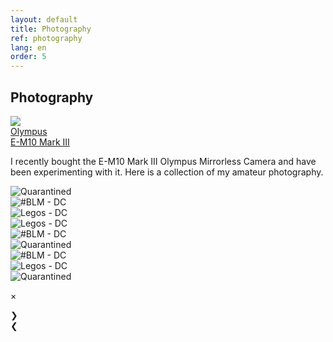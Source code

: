 ```yaml
---
layout: default
title: Photography
ref: photography
lang: en
order: 5
---
```


## Photography

<div class="sameHeight">
<div class="item">
<img id="rightImg" src="files/photography/olympus.png">
<div class="middle">
<div class="piclabel"><a href="https://getolympus.com/digitalcameras/omd/e-m10-mark-iii.html" target="_blank">Olympus <br> E-M10 Mark III</a></div></div>
</div>

I recently bought the E-M10 Mark III Olympus Mirrorless Camera and have been experimenting with it. Here is a collection of my amateur photography.

</div>

<div class="row">

<div class="column">
<div class="pic"><img id="9" src="files/photography/quarantined.JPG" onClick="modftn(this);currentSlide(9)" alt="Quarantined"></div>
<div class="pic"><img id="6" src="files/photography/blm.JPG" onClick="modftn(this);currentSlide(6)" alt="#BLM - DC"></div>
<div class="pic"><img id="3" src="files/photography/legos.JPG" onClick="modftn(this);currentSlide(3)" alt="Legos - DC"></div>
</div>

<div class="column">
<div class="pic"><img id="8" src="files/photography/legos.JPG" onClick="modftn(this);currentSlide(8)" alt="Legos - DC"></div>
<div class="pic"><img id="5" src="files/photography/blm.JPG" onClick="modftn(this);currentSlide(5)" alt="#BLM - DC"></div>
<div class="pic"><img id="2" src="files/photography/quarantined.JPG" onClick="modftn(this);currentSlide(2)" alt="Quarantined"></div>
</div>

<div class="column">
<div class="pic"><img id="7" src="files/photography/blm.JPG" onClick="modftn(this);currentSlide(7)" alt="#BLM - DC"></div>
<div class="pic"><img id="4" src="files/photography/legos.JPG" onClick="modftn(this);currentSlide(4)" alt="Legos - DC"></div>
<div class="pic"><img id="1" src="files/photography/quarantined.JPG" onClick="modftn(this);currentSlide(1)" alt="Quarantined"></div>
</div>

</div>



<!-- The Modal -->
<div id="myModal" class="modal">

  <!-- The Close Button -->
  <span class="close">&times;</span>

  <!-- Modal Content (The Image) -->
  <img class="modal-content" id="img01">

  <!-- Modal Caption (Image Text) -->
  <div id="caption"></div>

  <div class="next" onclick="next()">&#10095;</div>
  <div class="prev" onclick="prev()">&#10094;</div>


</div>

<script src="/assets/js/main.js"></script>


